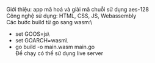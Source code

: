 Giới thiệu: app mã hoá và giải mã chuỗi sử dụng aes-128\
Công nghệ sử dụng: HTML, CSS, JS, Webassembly\
Các bước build từ go sang wasm:\

- set GOOS=js\
- set GOARCH=wasm\
- go build -o main.wasm main.go\
  Để chạy có thể sử dụng live server
